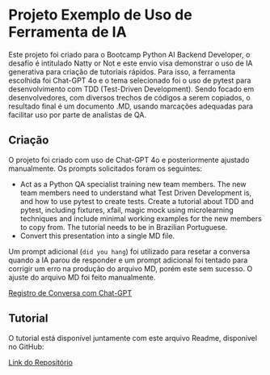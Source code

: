 
# Projeto Exemplo de Uso de Ferramenta de IA

Este projeto foi criado para o Bootcamp Python AI Backend Developer, o desafio é intitulado Natty or Not e este envio visa demonstrar o uso de IA generativa para criação de tutoriais rápidos. Para isso, a ferramenta escolhida foi Chat-GPT 4o e o tema selecionado foi o uso de pytest para desenvolvimento com TDD (Test-Driven Development). Sendo focado em desenvolvedores, com diversos trechos de códigos a serem copiados, o resultado final é um documento .MD, usando marcações adequadas para facilitar uso por parte de analistas de QA.




## Criação

O projeto foi criado com uso de Chat-GPT 4o e posteriormente ajustado manualmente. Os prompts solicitados foram os seguintes:
- Act as a Python QA specialist training new team members. The new team members need to understand what Test Driven Development is, and how to use pytest to create tests. Create a tutorial about TDD and pytest, including fixtures, xfail, magic mock using microlearning techniques and include minimal working examples for the new members to copy from. The tutorial needs to be in Brazilian Portuguese.
- Convert this presentation into a single MD file.

Um prompt adicional (`did you hang`) foi utilizado para resetar a conversa quando a IA parou de responder e um prompt adicional foi tentado para corrigir um erro na produção do arquivo MD, porém este sem sucesso. O ajuste do arquivo MD foi feito manualmente.

[Registro de Conversa com Chat-GPT](https://chatgpt.com/share/39732cb8-ef7b-43ac-9ccc-68f7c71e3f09)




## Tutorial
O tutorial está disponível juntamente com este arquivo Readme, disponível no GitHub:


[Link do Repositório](https://github.com/ivanajimura/dio_ai_tool_use)


    